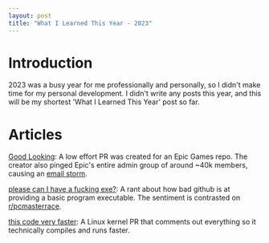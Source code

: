 ```yaml
---
layout: post
title: "What I Learned This Year - 2023"
---
```


# Introduction

2023 was a busy year for me professionally and personally, so I didn't make time for my personal development. I didn't write any posts this year, and this will be my shortest 'What I Learned This Year' post so far.

# Articles

[Good Looking](https://github.com/EpicGames/Signup/pull/24): A low effort PR was created for an Epic Games repo. The creator also pinged Epic's entire admin group of around ~40k members, causing an [email storm](https://www.reddit.com/r/webdev/comments/v54yla/did_github_epic_games_just_send_62_million_spam/).

[please can I have a fucking exe?](https://www.reddit.com/r/github/comments/11zihd4/please_can_i_have_a_fucking_exe/?sort=confidence): A rant about how bad github is at providing a basic program executable. The sentiment is contrasted on [r/pcmasterrace](https://www.reddit.com/r/pcmasterrace/comments/1ax1dn7/lost_treasure/).

[this code very faster](https://github.com/torvalds/linux/pull/447): A Linux kernel PR that comments out everything so it technically compiles and runs faster.